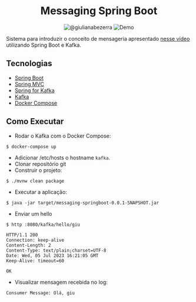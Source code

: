 <h1 align="center">
  Messaging Spring Boot
</h1>

<p align="center">
 <img src="https://img.shields.io/static/v1?label=Youtube&message=@giulianabezerra&color=8257E5&labelColor=000000" alt="@giulianabezerra" />
 <img src="https://img.shields.io/static/v1?label=Tipo&message=Demo&color=8257E5&labelColor=000000" alt="Demo" />
</p>

Sistema para introduzir o conceito de mensageria apresentado [nesse vídeo](https://youtu.be/97TF2xZgAhU) utilizando Spring Boot e Kafka.

## Tecnologias
 
- [Spring Boot](https://spring.io/projects/spring-boot)
- [Spring MVC](https://docs.spring.io/spring-framework/reference/web/webmvc.html)
- [Spring for Kafka](https://docs.spring.io/spring-kafka/reference/html/)
- [Kafka](https://kafka.apache.org)
- [Docker Compose](https://docs.docker.com/compose/)

## Como Executar

- Rodar o Kafka com o Docker Compose:
```
$ docker-compose up
```

- Adicionar /etc/hosts o hostname `kafka`.
- Clonar repositório git
- Construir o projeto:
```
$ ./mvnw clean package
```
- Executar a aplicação:
```
$ java -jar target/messaging-springboot-0.0.1-SNAPSHOT.jar
```

- Enviar um hello
```
$ http :8080/kafka/hello/giu

HTTP/1.1 200
Connection: keep-alive
Content-Length: 2
Content-Type: text/plain;charset=UTF-8
Date: Wed, 05 Jul 2023 16:21:05 GMT
Keep-Alive: timeout=60

OK
```

- Visualizar mensagem recebida no log:
```
Consumer Message: Olá, giu
```
